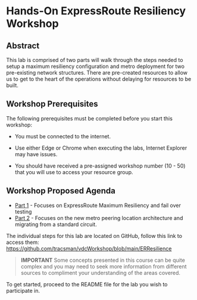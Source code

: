 # Hands-On ExpressRoute Resiliency Workshop

## Abstract

This lab is comprised of two parts will walk through the steps needed to setup a maximum resiliency configuration and metro deployment for two pre-existing network structures. There are pre-created resources to allow us to get to the heart of the operations without delaying for resources to be built.

## Workshop Prerequisites

The following prerequisites must be completed before you start this workshop:

* You must be connected to the internet.

* Use either Edge or Chrome when executing the labs, Internet Explorer may have issues.

* You should have received a pre-assigned workshop number (10 - 50) that you will use to access your resource group.

## Workshop Proposed Agenda

* [Part 1][Part1] - Focuses on ExpressRoute Maximum Resiliency and fail over testing
* [Part 2][Part2] - Focuses on the new metro peering location architecture and migrating from a standard circuit.

The individual steps for this lab are located on GitHub, follow this link to access them: https://github.com/tracsman/vdcWorkshop/blob/main/ERResilience

> **IMPORTANT**
> Some concepts presented in this course can be quite complex and you may need to seek more information from different sources to compliment your understanding of the areas covered.

To get started, proceed to the README file for the lab you wish to participate in.

<!--Link References-->
[Part1]: ./README1.md
[Part2]: ./README2.md
